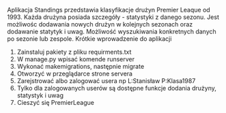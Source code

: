 Aplikacja Standings przedstawia klasyfikacje drużyn Premier Leaque od 1993. Każda drużyna posiada szczegóły - statystyki z danego sezonu.
Jest możliwośc dodawania nowych drużyn w kolejnych sezonach oraz dodawanie statytyk i uwag. Możliwość wyszukiwania konkretnych danych po sezonie lub zespole.
Krótkie wprowadzenie do aplikacji

1. Zainstaluj pakiety z pliku requirments.txt
1. W manage.py wpisać komende runserver
2. Wykonać makemigrations, następnie migrate
3. Otworzyć w przeglądarce strone servera 
4. Zarejstrować albo zalogować usera np L:Stanisław P:Klasa1987
5. Tylko dla zalogowanych userów są dostępne funkcje dodania drużyny, statystyk i uwag
6. Cieszyć się PremierLeague
